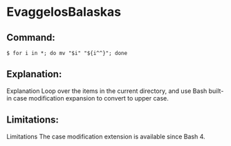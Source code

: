 # EvaggelosBalaskas

## Command:
```
$ for i in *; do mv "$i" "${i^^}"; done
```

## Explanation:
Explanation
Loop over the items in the current directory, and use Bash built-in case modification expansion to convert to upper case.

## Limitations:
Limitations
The case modification extension is available since Bash 4.


